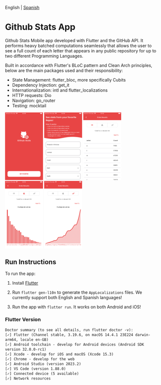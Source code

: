 English | [Spanish](README.es.md)

# Github Stats App

Github Stats Mobile app developed with Flutter and the GitHub API. It performs heavy batched computations seamlessly that allows the user to see a full count of each letter that appears in any public repository for up to two different Programming Languages.

Built in accordance with Flutter's BLoC pattern and Clean Arch principles, below are the main packages used and their responsibility:

- State Management: flutter_bloc, more specifically Cubits
- Dependency Injection: get_it
- Internationalization: intl and flutter_localizations
- HTTP requests: Dio
- Navigation: go_router
- Testing: mocktail

<p float="left">
  <img src="./previews/preview1.png" width="125" />
  <img src="./previews/preview2.png" width="125" /> 
  <img src="./previews/preview3.png" width="125" />
  <img src="./previews/preview4.png" width="125" />
  <img src="./previews/preview5.png" width="125" />
</p>


## Run Instructions

To run the app:

1. Install [Flutter](https://docs.flutter.dev/get-started/install)

2. Run `flutter gen-l10n` to generate the `AppLocalizations` files. We currently support both English and Spanish languages!

3. Run the app with `flutter run`. It works on both Android and iOS!

### Flutter Version

```
Doctor summary (to see all details, run flutter doctor -v):
[✓] Flutter (Channel stable, 3.19.6, on macOS 14.4.1 23E224 darwin-arm64, locale en-GB)
[✓] Android toolchain - develop for Android devices (Android SDK version 32.0.0-rc1)
[✓] Xcode - develop for iOS and macOS (Xcode 15.3)
[✓] Chrome - develop for the web
[✓] Android Studio (version 2023.2)
[✓] VS Code (version 1.88.0)
[✓] Connected device (5 available)            
[✓] Network resources
```
